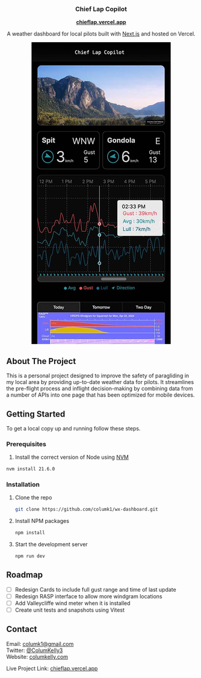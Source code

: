 <a name="readme-top"></a>

<h3 align="center">Chief Lap Copilot</h3>
    <p align="center">
  <b><a href="https://chieflap.vercel.app" >chieflap.vercel.app</a></b>
  </p>
  <p align="center">
  A weather dashboard for local pilots built with <a href="https://nextjs.org/" >Next.js</a> and hosted on Vercel.
  </p>
</div>

<!-- ABOUT THE PROJECT -->

<p align="center">
  <a href="https://chieflap.vercel.app/"><img src="screenshots/homepage.jpg" alt="homepage"/></a>
</p>
<!-- [![Conversation Page Screenshot][conversation-screenshot]](https://chieflap.vercel.app/) -->

## About The Project

This is a personal project designed to improve the safety of paragliding in my local area by providing up-to-date weather data for pilots. It streamlines the pre-flight process and inflight decision-making by combining data from a number of APIs into one page that has been optimized for mobile devices.

<!-- GETTING STARTED -->

## Getting Started

To get a local copy up and running follow these steps.

### Prerequisites

1. Install the correct version of Node using [NVM](https://github.com/nvm-sh/nvm)

```sh
nvm install 21.6.0
```

### Installation

1. Clone the repo
   ```sh
   git clone https://github.com/columk1/wx-dashboard.git
   ```
2. Install NPM packages
   ```sh
   npm install
   ```
3. Start the development server
   ```sh
   npm run dev
   ```

<!-- ROADMAP -->

## Roadmap

- [ ] Redesign Cards to include full gust range and time of last update
- [ ] Redesign RASP interface to allow more windgram locations
- [ ] Add Valleycliffe wind meter when it is installed
- [ ] Create unit tests and snapshots using Vitest

<!-- CONTACT -->

## Contact

Email: columk1@gmail.com  
Twitter: [@ColumKelly3](https://twitter.com/ColumKelly3)  
Website: [columkelly.com](https://columkelly.com)

Live Project Link: [chieflap.vercel.app](https://chieflap.vercel.app/)

<!-- MARKDOWN LINKS & IMAGES -->
<!-- https://www.markdownguide.org/basic-syntax/#reference-style-links -->

[linkedin-shield]: https://img.shields.io/badge/-LinkedIn-black.svg?style=for-the-badge&logo=linkedin&colorB=555
[linkedin-url]: https://linkedin.com/in/linkedin_username
[conversation-screenshot]: screenshots/homepage.jpg
[React.js]: https://img.shields.io/badge/React-20232A?style=for-the-badge&logo=react&logoColor=61DAFB
[React-url]: https://reactjs.org/
